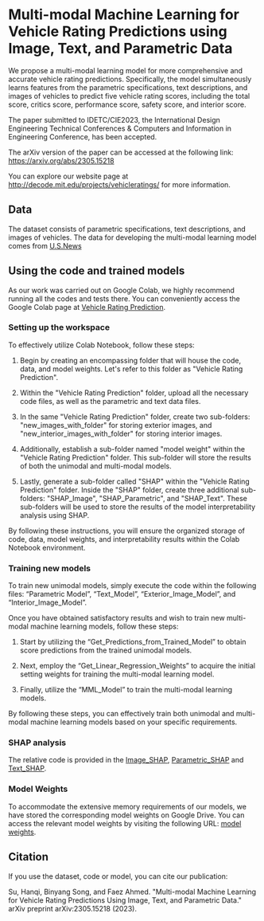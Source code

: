 # Multi-modal Machine Learning for Vehicle Rating Predictions using Image, Text, and Parametric Data

We propose a multi-modal learning model for more comprehensive and accurate vehicle rating predictions. Specifically, the model simultaneously learns features from the parametric specifications, text descriptions, and images of vehicles to predict five vehicle rating scores, including the total score, critics score, performance score, safety score, and interior score.

The paper submitted to IDETC/CIE2023, the International Design Engineering Technical Conferences & Computers and Information in Engineering Conference, has been accepted. 

The arXiv version of the paper can be accessed at the following link: https://arxiv.org/abs/2305.15218

You can explore our website page at http://decode.mit.edu/projects/vehicleratings/ for more information.


## Data

The dataset consists of parametric specifications, text descriptions, and images of vehicles. The data for developing the multi-modal learning model
comes from [U.S.News](https://cars.usnews.com/cars-trucks)

## Using the code and trained models

As our work was carried out on Google Colab, we highly recommend running all the codes and tests there. You can conveniently access the Google Colab page at [Vehicle Rating Prediction](https://drive.google.com/drive/folders/1hPsnMsdDR2U8lBSR68IJv6E4qkHGvcHO?usp=sharing).

### Setting up the workspace

To effectively utilize Colab Notebook, follow these steps:

1. Begin by creating an encompassing folder that will house the code, data, and model weights. Let's refer to this folder as "Vehicle Rating Prediction".

2. Within the "Vehicle Rating Prediction" folder, upload all the necessary code files, as well as the parametric and text data files.

3. In the same "Vehicle Rating Prediction" folder, create two sub-folders: "new_images_with_folder" for storing exterior images, and "new_interior_images_with_folder" for storing interior images.

4. Additionally, establish a sub-folder named "model weight" within the "Vehicle Rating Prediction" folder. This sub-folder will store the results of both the unimodal and multi-modal models.

5. Lastly, generate a sub-folder called "SHAP" within the "Vehicle Rating Prediction" folder. Inside the "SHAP" folder, create three additional sub-folders: "SHAP_Image", "SHAP_Parametric", and "SHAP_Text". These sub-folders will be used to store the results of the model interpretability analysis using SHAP.

By following these instructions, you will ensure the organized storage of code, data, model weights, and interpretability results within the Colab Notebook environment.

### Training new models

To train new unimodal models, simply execute the code within the following files: “Parametric Model”, “Text_Model”, “Exterior_Image_Model”, and “Interior_Image_Model”.

Once you have obtained satisfactory results and wish to train new multi-modal machine learning models, follow these steps:

1. Start by utilizing the “Get_Predictions_from_Trained_Model” to obtain score predictions from the trained unimodal models.

2. Next, employ the “Get_Linear_Regression_Weights” to acquire the initial setting weights for training the multi-modal learning model.

3. Finally, utilize the “MML_Model” to train the multi-modal learning models.

By following these steps, you can effectively train both unimodal and multi-modal machine learning models based on your specific requirements.

<!-- To train new unimodal models, simply execute the code within the following files: [Parametric Model](code/Parametric_Model.ipynb), [Text_Model](code/Text_Model.ipynb), [Exterior_Image_Model](code/Exterior_Image_Model.ipynb), and [Interior_Image_Model](code/Interior_Image_Model.ipynb).

Once you have obtained satisfactory results and wish to train new multi-modal machine learning models, follow these steps:

1. Start by utilizing the [Get_Predictions_from_Trained_Model](code/Get_Predictions_from_Trained_Model.ipynb) to obtain score predictions from the trained unimodal models.

2. Next, employ the [Get_Linear_Regression_Weights](code/Get_Linear_Regression_Weights.ipynb) to acquire the initial setting weights for training the multi-modal learning model.

3. Finally, utilize the [MML_Model](code/MML_Model.ipynb) to train the multi-modal learning models.

By following these steps, you can effectively train both unimodal and multi-modal machine learning models based on your specific requirements. -->

### SHAP analysis

The relative code is provided in the [Image_SHAP](code/0_Image_SHAP.ipynb), [Parametric_SHAP](code/0_Parametric_SHAP.ipynb) and [Text_SHAP](code/0_Text_SHAP_pytorch.ipynb).

### Model Weights

To accommodate the extensive memory requirements of our models, we have stored the corresponding model weights on Google Drive. You can access the relevant model weights by visiting the following URL: [model weights](https://drive.google.com/drive/folders/1rPnwaib5kEDgx0ThQLfJgNYx8qKuibgC?usp=sharing).

## Citation

If you use the dataset, code or model, you can cite our publication:

Su, Hanqi, Binyang Song, and Faez Ahmed. "Multi-modal Machine Learning for Vehicle Rating Predictions Using Image, Text, and Parametric Data." arXiv preprint arXiv:2305.15218 (2023).
